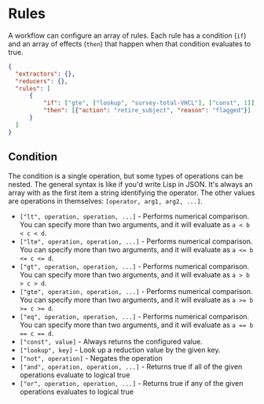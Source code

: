 # Rules

A workflow can configure an array of rules. Each rule has a condition (`if`) and an array of effects (`then`) that happen when that condition evaluates to true.

```json
{
  "extractors": {},
  "reducers": {},
  "rules": [
      {
          "if": ["gte", ["lookup", "survey-total-VHCL"], ["const", 1]],
          "then": [{"action": "retire_subject", "reason": "flagged"}]
      }
  ]
}
```

## Condition

The condition is a single operation, but some types of operations can be nested. The general syntax is like if you'd write Lisp in JSON. It's always an array with as the first item a string identifying the operator. The other values are operations in themselves: `[operator, arg1, arg2, ...]`. 

* `["lt", operation, operation, ...]` - Performs numerical comparison. You can specify more than two arguments, and it will evaluate as `a < b < c < d`.
* `["lte", operation, operation, ...]` - Performs numerical comparison. You can specify more than two arguments, and it will evaluate as `a <= b <= c <= d`.
* `["gt", operation, operation, ...]` - Performs numerical comparison. You can specify more than two arguments, and it will evaluate as `a > b > c > d`.
* `["gte", operation, operation, ...]` - Performs numerical comparison. You can specify more than two arguments, and it will evaluate as `a >= b >= c >= d`.
* `["eq", operation, operation, ...]` - Performs numerical comparison. You can specify more than two arguments, and it will evaluate as `a == b == c == d`.
* `["const", value]` - Always returns the configured value.
* `["lookup", key]` - Look up a reduction value by the given key.
* `["not", operation]` - Negates the operation
* `["and", operation, operation, ...]` - Returns true if all of the given operations evaluate to logical true
* `["or", operation, operation, ...]` - Returns true if any of the given operations evaluates to logical true
